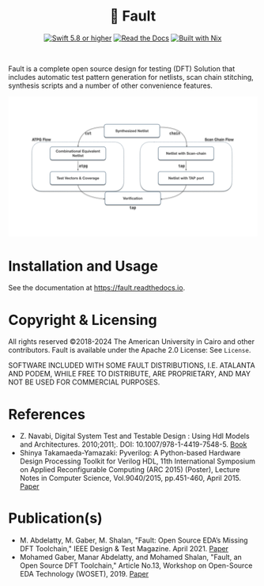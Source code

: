 <h1 align="center">🧪 Fault</h1>

<p align="center">
  <a href="https://developer.apple.com/swift/"><img src="https://img.shields.io/badge/Swift-5.8-orange?logo=swift" alt="Swift 5.8 or higher"/></a>
  <a href="https://fault.readthedocs.io/en/latest/"><img src="https://readthedocs.org/projects/fault/badge" alt="Read the Docs"/></a>
  <a href="https://nixos.org/"><img src="https://img.shields.io/static/v1?logo=nixos&logoColor=white&label=&message=Built%20with%20Nix&color=41439a"   
 alt="Built with Nix"/></a>
</p>   


Fault is a complete open source design for testing (DFT) Solution that includes automatic test pattern generation for netlists, scan chain stitching, synthesis scripts and a number of other convenience features.

![A flowchart demonstrating the Fault flow](./docs/flow.png)

# Installation and Usage
See the documentation at https://fault.readthedocs.io.

# Copyright & Licensing
All rights reserved ©2018-2024 The American University in Cairo and other contributors. Fault is available under the Apache 2.0 License: See `License`.

SOFTWARE INCLUDED WITH SOME FAULT DISTRIBUTIONS, I.E. ATALANTA AND PODEM, WHILE
FREE TO DISTRIBUTE, ARE PROPRIETARY, AND MAY NOT BE USED FOR COMMERCIAL
PURPOSES.

# References
- Z. Navabi, Digital System Test and Testable Design : Using Hdl Models and
  Architectures. 2010;2011;. DOI: 10.1007/978-1-4419-7548-5.
  [Book](https://ieeexplore.ieee.org/book/5266057)
- Shinya Takamaeda-Yamazaki: Pyverilog: A Python-based Hardware Design
  Processing Toolkit for Verilog HDL, 11th International Symposium on Applied
  Reconfigurable Computing (ARC 2015) (Poster), Lecture Notes in Computer
  Science, Vol.9040/2015, pp.451-460, April 2015.
  [Paper](http://link.springer.com/chapter/10.1007/978-3-319-16214-0_42)

# Publication(s)
- M. Abdelatty, M. Gaber, M. Shalan, "Fault: Open Source EDA’s Missing DFT
  Toolchain," IEEE Design & Test Magazine. April 2021.
  [Paper](https://ieeexplore.ieee.org/document/9324799)
- Mohamed Gaber, Manar Abdelatty, and Mohamed Shalan, "Fault, an Open Source DFT
  Toolchain," Article No.13, Workshop on Open-Source EDA Technology (WOSET),
  2019. [Paper](https://woset-workshop.github.io/PDFs/2019/a13.pdf)


